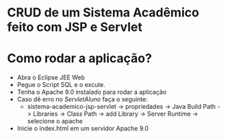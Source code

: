 # CRUD de um Sistema Acadêmico feito com JSP e Servlet
<h1>Como rodar a aplicação?</h1>

* Abra o Eclipse JEE Web
* Pegue o Script SQL e o excute.
* Tenha o Apache 9.0 instalado para rodar a aplicação
* Caso dê erro no *ServletAluno* faça o seguinte:
  *  sistema-academico-jsp-servlet -> propriedades -> Java Build Path -> Libraries -> Class Path -> add Library -> Server Runtime -> selecione o apache
* Inicie o index.html em um servidor Apache 9.0
